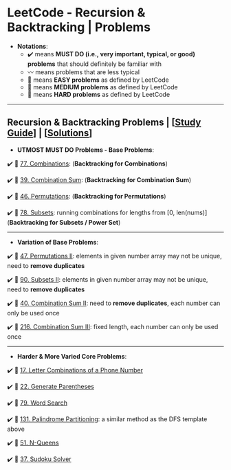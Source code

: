 # LeetCode - Recursion & Backtracking | Problems
* **Notations**: 
  * :heavy_check_mark: means **MUST DO (i.e., very important, typical, or good) problems** that should definitely be familiar with
  * :wavy_dash: means problems that are less typical
  * :green_book: means **EASY problems** as defined by LeetCode
  * :orange_book: means **MEDIUM problems** as defined by LeetCode
  * :closed_book: means **HARD problems** as defined by LeetCode

---


## Recursion & Backtracking Problems | [[Study Guide](https://github.com/BrandonBian/LeetCode-Notes/blob/main/algorithms/recursion-backtracking.md)] | [[Solutions](https://github.com/BrandonBian/LeetCode-Notes/blob/main/problems-and-solutions/LeetCode/recursion-backtracking-solutions.md)]

- **UTMOST MUST DO Problems - Base Problems**:

:heavy_check_mark: :orange_book: [77. Combinations](https://leetcode.com/problems/combinations/): (**Backtracking for Combinations**)

:heavy_check_mark: :orange_book: [39. Combination Sum](https://leetcode.com/problems/combination-sum/): (**Backtracking for Combination Sum**)

:heavy_check_mark: :orange_book: [46. Permutations](https://leetcode.com/problems/permutations/): (**Backtracking for Permutations**)

:heavy_check_mark: :orange_book: [78. Subsets](https://leetcode.com/problems/subsets/): running combinations for lengths from [0, len(nums)] (**Backtracking for Subsets / Power Set**)

---

- **Variation of Base Problems**:

:heavy_check_mark: :orange_book: [47. Permutations II](https://leetcode.com/problems/permutations-ii/): elements in given number array may not be unique, need to **remove duplicates**

:heavy_check_mark: :orange_book: [90. Subsets II](https://leetcode.com/problems/subsets-ii/): elements in given number array may not be unique, need to **remove duplicates**

:heavy_check_mark: :orange_book: [40. Combination Sum II](https://leetcode.com/problems/combination-sum-ii/): need to **remove duplicates**, each number can only be used once

:heavy_check_mark: :orange_book: [216. Combination Sum III](https://leetcode.com/problems/combination-sum-iii/): fixed length, each number can only be used once

---

- **Harder & More Varied Core Problems**:

:heavy_check_mark: :orange_book: [17. Letter Combinations of a Phone Number](https://leetcode.com/problems/letter-combinations-of-a-phone-number/)

:heavy_check_mark: :orange_book: [22. Generate Parentheses](https://leetcode.com/problems/generate-parentheses/)

:heavy_check_mark: :orange_book: [79. Word Search](https://leetcode.com/problems/word-search/)

:heavy_check_mark: :orange_book: [131. Palindrome Partitioning](https://leetcode.com/problems/palindrome-partitioning/): a similar method as the DFS template above

:heavy_check_mark: :closed_book: [51. N-Queens](https://leetcode.com/problems/n-queens/)

:heavy_check_mark: :closed_book: [37. Sudoku Solver](https://leetcode.com/problems/sudoku-solver/)
